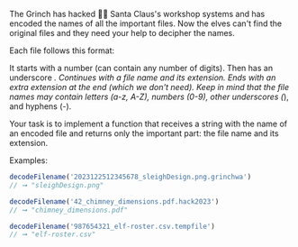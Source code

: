 The Grinch has hacked 🏴‍☠️ Santa Claus's workshop systems and has encoded the names of all the important files. Now the elves can't find the original files and they need your help to decipher the names.

Each file follows this format:

It starts with a number (can contain any number of digits).
Then has an underscore _.
Continues with a file name and its extension.
Ends with an extra extension at the end (which we don't need).
Keep in mind that the file names may contain letters (a-z, A-Z), numbers (0-9), other underscores (_), and hyphens (-).

Your task is to implement a function that receives a string with the name of an encoded file and returns only the important part: the file name and its extension.

Examples:

```js
decodeFilename('2023122512345678_sleighDesign.png.grinchwa')
// ➞ "sleighDesign.png"

decodeFilename('42_chimney_dimensions.pdf.hack2023')
// ➞ "chimney_dimensions.pdf"

decodeFilename('987654321_elf-roster.csv.tempfile')
// ➞ "elf-roster.csv"
```